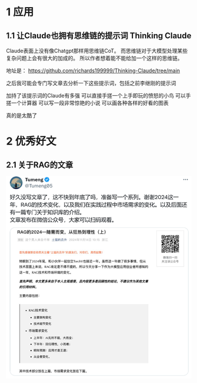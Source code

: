 

# 1 应用

## 1.1 让Claude也拥有思维链的提示词 Thinking Claude

Claude表面上没有像Chatgpt那样用思维链CoT。
而思维链对于大模型处理某些复杂问题上会有很大的加成的。
所以作者想着能不能给加一个这样的思维链。

地址是：
https://github.com/richards199999/Thinking-Claude/tree/main

之后我可能会专门写文章去分析一下这些提示词，包括之前李继刚的提示词

加持了该提示词的Claude有多强
可以直接手搓一个上手即玩的愤怒的小鸟
可以手搓一个计算器
可以写一段非常惊艳的小说
可以画各种各样的好看的图表

真的是太酷了





# 2 优秀好文

## 2.1 关于RAG的文章


![Alt text](image.png)
